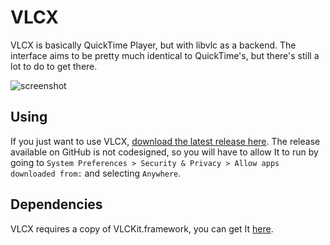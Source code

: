 # VLCX

VLCX is basically QuickTime Player, but with libvlc as a backend. The interface aims to be pretty much identical to QuickTime's, but there's still a lot to do to get there.

![screenshot](https://github.com/insidegui/VLCX/screenshot.png)

## Using

If you just want to use VLCX, [download the latest release here](https://github.com/insidegui/VLCX/releases/VLCX_latest.zip). The release available on GitHub is not codesigned, so you will have to allow It to run by going to `System Preferences > Security & Privacy > Allow apps downloaded from:` and selecting `Anywhere`.

## Dependencies

VLCX requires a copy of VLCKit.framework, you can get It [here](https://wiki.videolan.org/VLCKit/).
